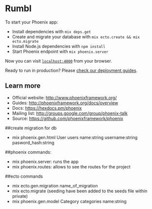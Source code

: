 # Rumbl

To start your Phoenix app:

  * Install dependencies with `mix deps.get`
  * Create and migrate your database with `mix ecto.create && mix ecto.migrate`
  * Install Node.js dependencies with `npm install`
  * Start Phoenix endpoint with `mix phoenix.server`

Now you can visit [`localhost:4000`](http://localhost:4000) from your browser.

Ready to run in production? Please [check our deployment guides](http://www.phoenixframework.org/docs/deployment).

## Learn more

  * Official website: http://www.phoenixframework.org/
  * Guides: http://phoenixframework.org/docs/overview
  * Docs: https://hexdocs.pm/phoenix
  * Mailing list: http://groups.google.com/group/phoenix-talk
  * Source: https://github.com/phoenixframework/phoenix

##create migration for db
* mix phoenix.gen.html User users name:string username:string pasword_hash:string

##phoenix commands:
* mix phoenix.server: runs the app
* mix phoenix.routes: allows to see the routes for the project

##ecto commands
* mix ecto.gen.migration name_of_migration
* mix ecto.migrate (seeding have been added to the seeds file within private)
* mix phoenix.gen.model Category categories name:string
